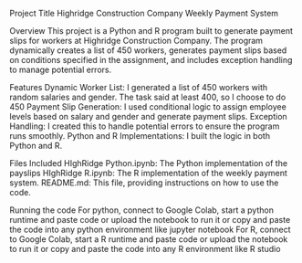 Project Title
Highridge Construction Company Weekly Payment System

Overview
This project is a Python and R program built to generate payment slips for workers at Highridge Construction Company. The program dynamically creates a list of 450 workers, 
generates payment slips based on conditions specified in the assignment, and includes exception handling to manage potential errors.

Features
Dynamic Worker List: I generated a list of 450 workers with random salaries and gender. The task said at least 400, so I choose to do 450
Payment Slip Generation: I used conditional logic to assign employee levels based on salary and gender and generate payment slips.
Exception Handling: I created this to handle potential errors to ensure the program runs smoothly.
Python and R Implementations: I built the logic in both Python and R.

Files Included
HIghRidge Python.ipynb: The Python implementation of the payslips
HIghRidge R.ipynb: The R implementation of the weekly payment system.
README.md: This file, providing instructions on how to use the code.

Running the code
For python, connect to Google Colab, start a python runtime and paste code or upload the notebook to run it or copy and paste the code into any python environment like jupyter notebook
For R, connect to Google Colab, start a R runtime and paste code or upload the notebook to run it or copy and paste the code into any R environment like R studio
